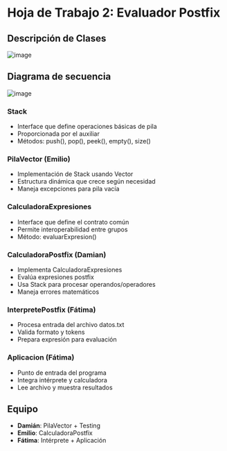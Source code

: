 # Hoja de Trabajo 2: Evaluador Postfix

## Descripción de Clases

![image](https://github.com/user-attachments/assets/f68b34ca-5528-4bef-ba03-013ed8d53200)

## Diagrama de secuencia 

![image](https://github.com/user-attachments/assets/5ba38eb5-3d40-4e61-9db6-205444d894cd)


### Stack<E>
- Interface que define operaciones básicas de pila
- Proporcionada por el auxiliar
- Métodos: push(), pop(), peek(), empty(), size()

### PilaVector<E> (Emilio)
- Implementación de Stack usando Vector
- Estructura dinámica que crece según necesidad
- Maneja excepciones para pila vacía

### CalculadoraExpresiones
- Interface que define el contrato común
- Permite interoperabilidad entre grupos
- Método: evaluarExpresion()

### CalculadoraPostfix (Damian)
- Implementa CalculadoraExpresiones
- Evalúa expresiones postfix
- Usa Stack para procesar operandos/operadores
- Maneja errores matemáticos

### InterpretePostfix (Fátima)
- Procesa entrada del archivo datos.txt
- Valida formato y tokens
- Prepara expresión para evaluación

### Aplicacion (Fátima)
- Punto de entrada del programa
- Integra intérprete y calculadora
- Lee archivo y muestra resultados


## Equipo
- **Damián**: PilaVector + Testing
- **Emilio**: CalculadoraPostfix
- **Fátima**: Intérprete + Aplicación

